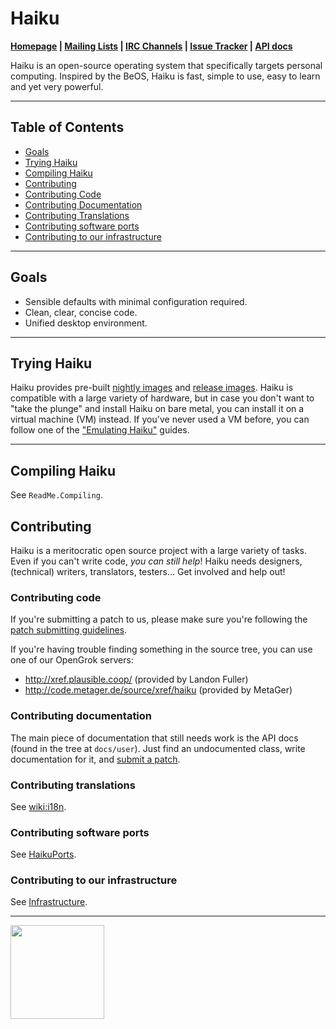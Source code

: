 Haiku
=======================
**[Homepage](https://www.haiku-os.org/)
| [Mailing Lists](https://www.haiku-os.org/community/ml)
| [IRC Channels](https://www.haiku-os.org/community/irc)
| [Issue Tracker](https://dev.haiku-os.org/)
| [API docs](https://api.haiku-os.org)**

Haiku is an open-source operating system that specifically targets personal
computing. Inspired by the BeOS, Haiku is fast, simple to use, easy to learn
and yet very powerful.

---

## Table of Contents

- [Goals](#goals)
- [Trying Haiku](#trying-haiku)
- [Compiling Haiku](#compiling-haiku)
- [Contributing](#contributing)
- [Contributing Code](#contributing-code)
- [Contributing Documentation](#contributing-documentation)
- [Contributing Translations](#contributing-translations)
- [Contributing software ports](#contributing-software-ports)
- [Contributing to our infrastructure](#contributing-to-our-infrastructure)

---

Goals
------------
 * Sensible defaults with minimal configuration required.
 * Clean, clear, concise code.
 * Unified desktop environment.

---

Trying Haiku
---------------
Haiku provides pre-built [nightly images](http://download.haiku-os.org/) and
[release images](https://www.haiku-os.org/get-haiku). Haiku is compatible
with a large variety of hardware, but in case you don't want to "take the
plunge" and install Haiku on bare metal, you can install it on a virtual
machine (VM) instead. If you've never used a VM before, you can follow one of
the ["Emulating Haiku"](https://www.haiku-os.org/guides/virtualizing/) guides.

---

Compiling Haiku
---------------
See `ReadMe.Compiling`.


Contributing
-------------------
Haiku is a meritocratic open source project with a large variety of tasks. Even
if you can't write code, *you can still help*! Haiku needs designers,
(technical) writers, translators, testers... Get involved and help out!

### Contributing code
If you're submitting a patch to us, please make sure you're following the
[patch submitting guidelines](https://dev.haiku-os.org/wiki/CodingGuidelines/SubmittingPatches).

If you're having trouble finding something in the source tree, you can use
one of our OpenGrok servers:

 * http://xref.plausible.coop/ (provided by Landon Fuller)
 * http://code.metager.de/source/xref/haiku (provided by MetaGer)

### Contributing documentation
The main piece of documentation that still needs work is the API docs (found
in the tree at `docs/user`). Just find an undocumented class, write
documentation for it, and [submit a patch](https://dev.haiku-os.org/wiki/CodingGuidelines/SubmittingPatches).

### Contributing translations
See [wiki:i18n](https://dev.haiku-os.org/wiki/i18n).

### Contributing software ports
See [HaikuPorts](https://github.com/haikuports/haikuports/).

### Contributing to our infrastructure
See [Infrastructure](https://github.com/haiku/infrastructure/).

---

<img src="https://cdn.cultofmac.com/wp-content/uploads/2009/09/post-16784-image-48ac814b2016cb09418029bca57bccc6.jpg" width="150"></img>
